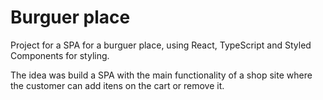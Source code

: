 # Burguer place

Project for a SPA for a burguer place, using React, TypeScript and Styled Components for styling.

The idea was build a SPA with the main functionality of a shop site where the customer can add itens on the cart or remove it.


